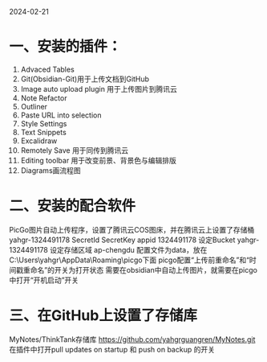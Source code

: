 2024-02-21
# 一、安装的插件：
1. Advaced Tables
2. Git(Obsidian-Git)用于上传文档到GitHub
3. Image auto upload plugin 用于上传图片到腾讯云
4. Note Refactor
5. Outliner
6. Paste URL into selection
7. Style Settings
8. Text Snippets
9. Excalidraw
10. Remotely Save 用于同传到腾讯云
11. Editing toolbar 用于改变前景、背景色与编辑排版
12. Diagrams画流程图
# 二、安装的配合软件
PicGo图片自动上传程序，设置了腾讯云COS图床，并在腾讯云上设置了存储桶
yahgr-1324491178
SecretId
SecretKey
appid  1324491178
设定Bucket yahgr-1324491178
设定存储区域 ap-chengdu
配置文件为data，放在C:\Users\yahgr\AppData\Roaming\picgo下面
picgo配置“上传前重命名”和“时间戳重命名”的开关为打开状态
需要在obsidian中自动上传图片，就需要在picgo中打开“开机启动”开关
# 三、在GitHub上设置了存储库
MyNotes/ThinkTank存储库
https://github.com/yahgrguangren/MyNotes.git
在插件中打开pull updates on startup 和 push on backup 的开关
